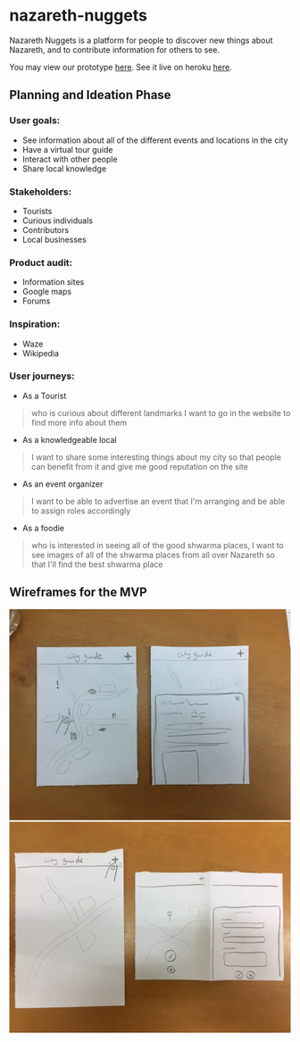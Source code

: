 # nazareth-nuggets

Nazareth Nuggets is a platform for people to discover new things about Nazareth, and to contribute information for others to see.

You may view our prototype [here](https://facn1.github.io/city-guide/dynamic-map-prototype).
See it live on heroku [here](https://nazareth-nuggets.herokuapp.com/).

## Planning and Ideation Phase

### User goals:
* See information about all of the different events and locations in the city
* Have a virtual tour guide
* Interact with other people
* Share local knowledge

### Stakeholders:
* Tourists
* Curious individuals
* Contributors
* Local businesses

### Product audit:
* Information sites
* Google maps
* Forums

### Inspiration:
* Waze
* Wikipedia

### User journeys:
* As a Tourist
> who is curious about different landmarks I want to go in the website to find more info about them

* As a knowledgeable local
> I want to share some interesting things about my city so that people can benefit from it and give me good reputation on the site

* As an event organizer
> I want to be able to advertise an event that I'm arranging and be able to assign roles accordingly

* As a foodie
> who is interested in seeing all of the good shwarma places, I want to see images of all of the shwarma places from all over Nazareth so that I'll find the best shwarma place

## Wireframes for the MVP
![Wireframe](https://github.com/FACN1/city-guide/blob/master/ViewWireframe.JPG "Wireframe")
![Wireframe](https://github.com/FACN1/city-guide/blob/master/addWireFrame.jpg "Wireframe")
